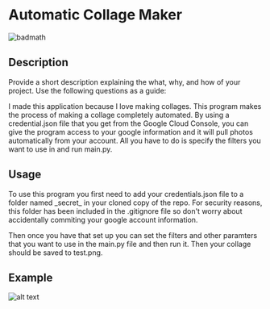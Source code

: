 # Automatic Collage Maker

![badmath](https://img.shields.io/github/languages/top/mentaldropouts/collageApp)

## Description

Provide a short description explaining the what, why, and how of your project. Use the following questions as a guide:

I made this application because I love making collages. This program makes the process of making a collage completely automated. By using a credential.json file that you get from the Google Cloud Console, you can give the program access to your google information and it will pull photos automatically from your account. All you have to do is specify the filters you want to use in and run main.py.

## Usage
To use this program you first need to add your credentials.json file to a folder named \_secret_ in your cloned copy of the repo. For security reasons, this folder has been included in the .gitignore file so don't worry about accidentally commiting your google account information.

Then once you have that set up you can set the filters and other paramters that you want to use in the main.py file and then run it. Then your collage should be saved to test.png.

## Example 
![alt text](Example.png)